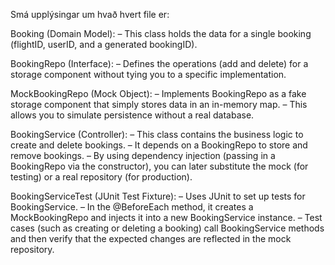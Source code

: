 Smá upplýsingar um hvað hvert file er:

Booking (Domain Model):
– This class holds the data for a single booking (flightID, userID, and a generated bookingID).

BookingRepo (Interface):
– Defines the operations (add and delete) for a storage component without tying you to a specific implementation.

MockBookingRepo (Mock Object):
– Implements BookingRepo as a fake storage component that simply stores data in an in-memory map.
– This allows you to simulate persistence without a real database.

BookingService (Controller):
– This class contains the business logic to create and delete bookings.
– It depends on a BookingRepo to store and remove bookings.
– By using dependency injection (passing in a BookingRepo via the constructor), you can later substitute the mock (for testing) or a real repository (for production).

BookingServiceTest (JUnit Test Fixture):
– Uses JUnit to set up tests for BookingService.
– In the @BeforeEach method, it creates a MockBookingRepo and injects it into a new BookingService instance.
– Test cases (such as creating or deleting a booking) call BookingService methods and then verify that the expected changes are reflected in the mock repository.